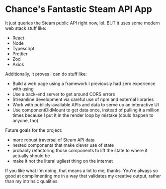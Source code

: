 # Chance's Fantastic Steam API App

It just queries the Steam public API right now, lol. BUT it uses some modern web stack stuff like:

* React
* Node
* Typescript
* Prettier
* Zod
* Axios

Additionally, it proves I can do stuff like:

* Build a web page using a framework I previously had zero experience with using
* Use a back-end server to get around CORS errors
* Streamline development via careful use of npm and external libraries
* Work with publicly-available APIs and data to serve up an interactive UI
* Use componentDidMount to get data once, instead of pulling it a million times because I put it in the render loop by mistake (could happen to anyone, tho)

Future goals for the project:
* more robust traversal of Steam API data
* nested components that make clever use of state
* probably refactoring those components to lift the state to where it actually should be
* make it not the literal ugliest thing on the internet

If you like what I'm doing, that means a lot to me, thanks. You're always so good at complimenting me in a way that validates my creative output, rather than my intrinsic qualities.